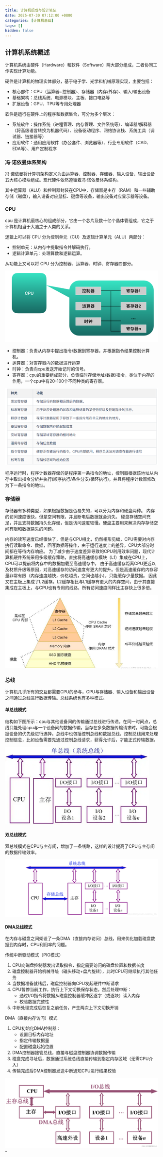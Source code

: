 ```yaml
---
title: 计算机组成与设计笔记
date: 2025-07-30 07:12:00 +0800
categories: [计算机基础]
tags: []
hidden: false
---
```


## 计算机系统概述

计算机系统由硬件（Hardware）和软件（Software）两大部分组成，二者协同工作实现计算功能。

硬件是计算机的物理实体部分，基于电子学、光学和机械原理实现，主要包括：
- 核心部件：CPU（运算器+控制器）、存储器（内存/外存）、输入/输出设备
- 基础架构：总线系统、电源模块、主板、接口电路等
- 扩展设备：GPU、TPU等专用处理器

软件是运行在硬件上的程序和数据集合，可分为多个层次：
- 系统软件：操作系统（进程管理、内存管理、文件系统等）、编译器/解释器（将高级语言转换为机器代码）、设备驱动程序、网络协议栈、系统工具（调试器、链接器等）
- 应用软件：通用应用软件（办公套件、浏览器等）、行业专用软件（CAD、EDA等）、用户定制程序

### 冯·诺依曼体系架构

冯·诺依曼将计算机架构定义为由运算器、控制器、存储器、输入设备、输出设备五大核心模块组成。现代硬件依然遵循着冯·诺依曼体系结构。

其中运算器（ALU）和控制器封装在CPU中，存储器是主存（RAM）和一些辅助存储（磁盘），输入设备对应鼠标、键盘等设备，输出设备对应显示器等设备。

### CPU

cpu 是计算机最核心的组成部分，它由一个芯片及数十亿个晶体管组成，它之于计算机相当于大脑之于人类的关系。

逻辑上可以将 CPU 分为控制单元（CU）及逻辑计算单元（ALU）两部分：

- 控制单元：从内存中提取指令并解码执行。
- 逻辑计算单元：处理算数和逻辑运算。

从功能上又可以将 CPU 分为控制器、运算器、时钟、寄存器四部分。

![](/assets/img/cpu/cpu1.png)

- 控制器：负责从内存中提出指令/数据到寄存器，并根据指令结果控制计算机。
- 运算器：对寄存器内的数据进行运算
- 时钟：负责向cpu发送开始记时的信号。
- 寄存器：cpu的重要组成部分，负责临时存储地址/数据/指令，类似于内存的作用，一个cpu中有20-100个不同种类的寄存器。

![](/assets/img/cpu/cpu2.png)

程序运行时，程序计数器存储的是程序第一条指令的地址，控制器根据该地址从内存中取出指令分析并执行(顺序执行/条件分支/循环执行)，并且将程序计数器修改为下一条指令的地址。

### 存储器

存储器有多种类型，如果根据数据是否易失的，可以分为内存和硬盘两种。
内存的访问速度很快，但是空间有限，并且断电后数据就会消失。
硬盘存储空间充足，并且支持数据持久化存储，但是访问速度较慢。硬盘主要用来解决内存存储空间有限和数据易失的问题。

内存的读写速度已经很快了，但是与CPU相比，仍然相形见绌，CPU需要对内存执行读取命令、数据，回写数据等操作，由于运行速度上的差异，CPU大部分时间都在等待内存响应。
为了减少由于速度差异导致的CPU利用效率问题，现代计算机硬件系统采用多级缓存策略，直接将高速缓存模块（L1）集成在CPU上，CPU可以提前将内存中的数据加载至高速缓存中，
由于高速缓存距离CPU更近以及材质升级等原因，对高速缓存的访问速度有更大的提升。但是高速缓存的内存容量非常有限（内存速度越快，价格越贵，空间也越小），只能缓存少量数据。
因此又在主板上集成了L2缓存。L2缓存相比与L1缓存有更大的内存空间，由于其直接集成在主板上，与CPU也有专用的线路，所有访问速度同样比主存快上很多倍。

![](/assets/img/ram/ram8.jpeg)

### 总线

计算机几乎所有的交互都需要CPU的参与，CPU与存储器、输入设备和输出设备之间通过总线进行数据传输。总线系统也有多种模式。

#### 单总线模式
结构如下图所示：cpu与其他设备间的传输通过总线进行传递。在同一时间点，总线只能处理cpu与一个设备间的数据传输，当存在多条数据传输请求时，可能会根据设备的优先级进行选择。总线中也包括控制总线和数据总线，控制总线用来处理控制信息，比如设备需要先通过控制总线请求，获得允许后，才能正式传输数据。

![](/assets/img/computer/line1.webp)    

#### 双总线模式

双总线模式在CPU与主存间，增加了一条线路，这样的设计提高了CPU与主存间的数据传输效率。

![](/assets/img/computer/line2.png)      
                                                                     
#### DMA总线模式

在内存与磁盘之间架设了一条DMA（直接内存访问）总线，用来优化加载磁盘数据到内存时，CPU利用率的问题。

传统中断驱动模式（PIO模式）

1. CPU向磁盘控制器发出读取指令，指定需要访问的磁盘位置和数据长度
2. 磁盘控制器开始机械寻址（磁头移动+盘片旋转），此时CPU可继续执行其他任务
3. 当数据准备就绪后，磁盘控制器向CPU发起硬件中断请求
4. CPU暂停当前工作，执行上下文切换保存状态，然后处理中断：
   - 通过I/O指令将数据从磁盘控制器缓冲区逐字（或逐块）读入内存
   - 校验数据完整性  
5. 中断处理完成后恢复之前任务，产生两次上下文切换开销

DMA（直接内存访问）模式

1. CPU初始化DMA控制器：
   - 设置目标内存地址
   - 指定传输数据量
   - 配置磁盘起始位置
2. DMA控制器接管总线，直接与磁盘控制器协调数据传输
3. 磁盘完成寻址后，数据通过系统总线直接传输到指定内存区域（无需CPU介入）
4. 传输完成后DMA控制器发送中断通知CPU进行结果校验

![](/assets/img/computer/line3.png)      
             - 
